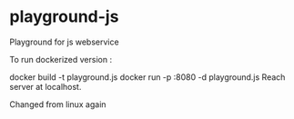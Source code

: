 # playground-js
Playground for js webservice

To run dockerized version : 

docker build -t playground.js
docker run -p <anyport>:8080 -d playground.js
Reach server at localhost.<anyport>


Changed from linux again
